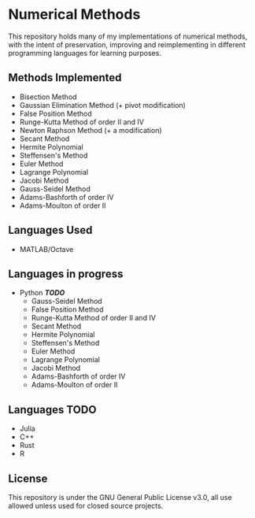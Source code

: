 # Numerical Methods
This repository holds many of my implementations of numerical methods, with the intent of 
preservation, improving and reimplementing in different programming languages for learning 
purposes.

## Methods Implemented
- Bisection Method
- Gaussian Elimination Method (+ pivot modification)
- False Position Method
- Runge-Kutta Method of order II and IV
- Newton Raphson Method (+ a modification)
- Secant Method
- Hermite Polynomial
- Steffensen's Method
- Euler Method
- Lagrange Polynomial
- Jacobi Method
- Gauss-Seidel Method
- Adams-Bashforth of order IV
- Adams-Moulton of order II

## Languages Used
- MATLAB/Octave

## Languages in progress
- Python ***TODO***
    - Gauss-Seidel Method
    - False Position Method
    - Runge-Kutta Method of order II and IV
    - Secant Method
    - Hermite Polynomial
    - Steffensen's Method
    - Euler Method
    - Lagrange Polynomial
    - Jacobi Method
    - Adams-Bashforth of order IV
    - Adams-Moulton of order II

## Languages TODO
- Julia
- C++
- Rust
- R

## License
This repository is under the GNU General Public License v3.0, all use allowed unless used for closed source projects.
